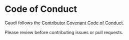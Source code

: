 # Code of Conduct

Gaudi follows the [Contributor Covenant Code of Conduct](https://www.contributor-covenant.org/version/1/4/code-of-conduct/).

Please review before contributing issues or pull requests.
